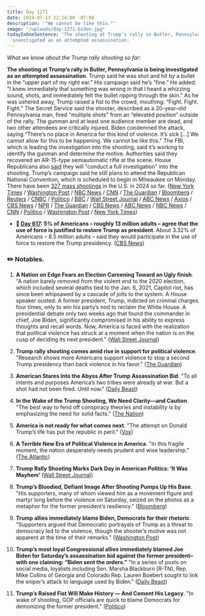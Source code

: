 ```yaml
---
title: Day 1271
date: 2024-07-13 22:14:00 -07:00
description: '"We cannot be like this."'
image: "/uploads/day-1271-biden.jpg"
todayInOneSentence: 'The shooting at Trump’s rally in Butler, Pennsylvania is being
  investigated as an attempted assassination. '
---
```


*What we know about the Trump rally shooting so far:*

**The shooting at Trump’s rally in Butler, Pennsylvania is being investigated as an attempted assassination**. Trump said he was shot and hit by a bullet in the “upper part of my right ear." His campaign said he’s “fine.” He added: "I knew immediately that something was wrong in that I heard a whizzing sound, shots, and immediately felt the bullet ripping through the skin." As he was ushered away, Trump raised a fist to the crowd, mouthing: “Fight. Fight. Fight.” The Secret Service said the shooter, described as a 20-year-old Pennsylvania man, fired "multiple shots" from an “elevated position” outside of the rally. The gunman and at least one audience member are dead, and two other attendees are critically injured. Biden condemned the attack, saying “There’s no place in America for this kind of violence. It’s sick \[...\] We cannot allow for this to be happening. We cannot be like this." The FBI, which is leading the investigation into the shooting, said it’s working to identify the gunman and determine the motive. Authorities said they recovered an AR-15-type semiautomatic rifle at the scene. House Republicans also [said](https://www.axios.com/2024/07/14/trump-rally-shooting-oversight-comer-secret-service) they will "conduct a full investigation" into the shooting. Trump’s campaign said he still plans to attend the Republican National Convention, which is scheduled to begin in Milwaukee on Monday. There have been [327 mass shootings](https://en.wikipedia.org/wiki/List_of_mass_shootings_in_the_United_States_in_2024#List) in the U.S. in 2024 so far. ([New York Times](https://www.nytimes.com/live/2024/07/13/us/biden-trump-election) / [Washington Post](https://www.washingtonpost.com/politics/2024/07/13/2024-election-campaign-updates-biden-trump-rally/) / [NBC News](https://www.nbcnews.com/politics/donald-trump/secret-service-rushes-trump-stage-shots-fired-pennsylvania-rally-rcna161735) / [CNN](https://www.cnn.com/politics/live-news/election-biden-trump-07-13-24/index.html) / [The Guardian](https://www.theguardian.com/us-news/article/2024/jul/13/trump-rally-gun-shots-pennsylvania) / [Bloomberg](https://www.bloomberg.com/news/live-blog/2024-07-13/trump-rushed-off-stage-at-rally?srnd=homepage-americas&sref=MIBMEEoj) / [Reuters](https://www.reuters.com/world/us/sounds-multiple-shots-heard-trump-rally-pennsylvania-video-2024-07-13/) / [CNBC](https://www.cnbc.com/2024/07/13/donald-trump-shot-live-updates.html) / [Politico](https://www.politico.com/news/2024/07/13/trump-rushed-off-stage-at-pennsylvania-rally-after-possible-gunfire-00167977) / [BBC](https://www.bbc.com/news/live/cljy6yz1j6gt) / [Wall Street Journal](https://www.wsj.com/livecoverage/trump-rally-incident) / [ABC News](https://abcnews.go.com/Politics/live-updates/donald-trump-rally-shooting-assassination-attempt/?id=111916828) / [Axios](https://www.axios.com/2024/07/13/trump-rally-secret-service-rally-gun-shots) / [CBS News](https://www.cbsnews.com/news/trump-rally-shooter-death-attendee-butler-county-da/) / [NPR](https://www.npr.org/live-updates/trump-pennsylvania-rally-gunshots) / [The Guardian](https://www.theguardian.com/us-news/article/2024/jul/13/biden-trump-rally-shooting-reaction) / [CBS News](https://www.cbsnews.com/news/donald-trump-rally-shooting-joe-biden-statement/) / [ABC News](https://abcnews.go.com/Politics/biden-briefed-trump-rally-incident-lawmakers-condemning-violence/story?id=111914358) / [NBC News](https://www.nbcnews.com/politics/2024-election/biden-political-leaders-condemn-violence-trump-shooting-rally-rcna161740) / [CNN](https://www.cnn.com/2024/07/13/politics/joe-biden-reaction-trump-shooting/index.html) / [Politico](https://www.politico.com/news/2024/07/13/biden-theres-no-place-for-this-kind-of-violence-in-america-00167984) / [Washington Post](https://www.washingtonpost.com/politics/2024/07/13/trump-rally-shooting-reactions/) / [New York Times](https://www.nytimes.com/2024/07/13/us/politics/trump-rally-shooting-reactions.html))

* **📌 [Day 617](https://whatthefuckjusthappenedtoday.com/2022/09/28/day-617/#poll-5-of-americans-%E2%80%93-roughly-13-mil): 5% of Americans – roughly 13 million adults – agree that the use of force is justified to restore Trump as president**. About 3.32% of Americans – 8.5 million adults – said they would participate in the use of force to restore the Trump presidency. ([CBS News](https://www.cbsnews.com/news/force-justified-return-trump-to-white-house/))

### ✏️ Notables.

1. **A Nation on Edge Fears an Election Careening Toward an Ugly finish**. "A nation barely removed from the violent end to the 2020 election, which included several deaths tied to the Jan. 6, 2021, Capitol riot, has since been whipsawed by a cascade of jolts to the system. A House speaker ousted. A former president, Trump, indicted on criminal charges four times, only to win his party’s nod to reclaim the White House. A presidential debate only two weeks ago that found the commander in chief, Joe Biden, significantly compromised in his ability to express thoughts and recall words. Now, America is faced with the realization that political violence has struck at a moment when the nation is on the cusp of deciding its next president." ([Wall Street Journal](https://www.wsj.com/politics/elections/a-nation-on-edge-fears-an-election-careening-toward-an-ugly-finish-84935842?mod=article_inline))

2. **Trump rally shooting comes amid rise in support for political violence**. "Research shows more Americans support violence to stop a second Trump presidency than back violence in his favor." ([The Guardian](https://www.theguardian.com/us-news/article/2024/jul/13/trump-rally-shooting-political-violence))

3. **American Stares Into the Abyss After Trump Assassination Bid**.  "To all intents and purposes America’s two tribes were already at war. But a shot had not been fired. Until now." ([Daily Beast](https://www.thedailybeast.com/american-stares-into-the-abyss-after-donald-trump-assassination-bid?ref=home?ref=home))

4. **In the Wake of the Trump Shooting, We Need Clarity—and Caution**. "The best way to fend off conspiracy theories and instability is by emphasizing the need for solid facts." ([The Nation](https://www.thenation.com/article/politics/trump-shooting-facts-disinformation/))

5. **America is not ready for what comes next**. "The attempt on Donald Trump’s life has put the republic in peril." ([Vox](https://www.vox.com/politics/360428/trump-assassination-attempt-pennsylvania-shooting-politics))

6. **A Terrible New Era of Political Violence in America**. "In this fragile moment, the nation desperately needs prudent and wise leadership." ([The Atlantic](https://www.theatlantic.com/politics/archive/2024/07/trump-rally-pennsylvania-political-violence/679000/))

7. **Trump Rally Shooting Marks Dark Day in American Politics: ‘It Was Mayhem’** ([Wall Street Journal](https://www.wsj.com/politics/elections/trump-taken-off-stage-after-apparent-shots-fired-at-rally-9d6680da))

8. **Trump’s Bloodied, Defiant Image After Shooting Pumps Up His Base**. "His supporters, many of whom viewed him as a movement figure and martyr long before the violence on Saturday, seized on the photos as a metaphor for the former president’s resiliency." ([Bloomberg](https://www.bloomberg.com/news/articles/2024-07-14/trump-shooting-ex-president-s-bloodied-defiant-image-pumps-up-gop-base?srnd=homepage-americas&sref=MIBMEEoj))

9. **Trump allies immediately blame Biden, Democrats for their rhetoric**. "Supporters argued that Democratic portrayals of Trump as a threat to democracy led to the violence, though the shooter’s motive was not apparent at the time of their remarks." ([Washington Post](https://www.washingtonpost.com/politics/2024/07/13/trump-shooting-blame-biden-democrats/))

10. **Trump’s most loyal Congressional allies immediately blamed Joe Biden for Saturday’s assassination bid against the former president–with one claiming: “Biden sent the orders.”** "In a series of posts on social media, loyalists including Sen. Marsha Blackburn (R-TN), Rep. Mike Collins of Georgia and Colorado Rep. Lauren Boebert sought to link the sniper’s attack to language used by Biden." ([Daily Beast](https://www.thedailybeast.com/maga-immediately-blames-joe-biden-for-donald-trump-assassination-attempt?ref=home?ref=home))

11. **Trump’s Raised Fist Will Make History — And Cement His Legacy**. "In wake of shooting, GOP officials are quick to blame Democrats for demonizing the former president." ([Politico](https://www.politico.com/news/magazine/2024/07/14/trump-shooting-fist-legacy-00168022))